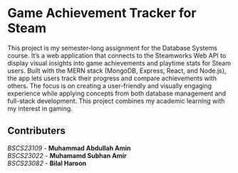 # Game Achievement Tracker for Steam
This project is my semester-long assignment for the Database Systems course. It’s a web application that connects to the Steamworks Web API to display visual insights into game achievements and playtime stats for Steam users. Built with the MERN stack (MongoDB, Express, React, and Node.js), the app lets users track their progress and compare achievements with others. The focus is on creating a user-friendly and visually engaging experience while applying concepts from both database management and full-stack development. This project combines my academic learning with my interest in gaming.

## Contributers
*BSCS23109* - **Muhammad Abdullah Amin**  
*BSCS23022* - **Muhamamd Subhan Amir**  
*BSCS23082* - **Bilal Haroon**  
